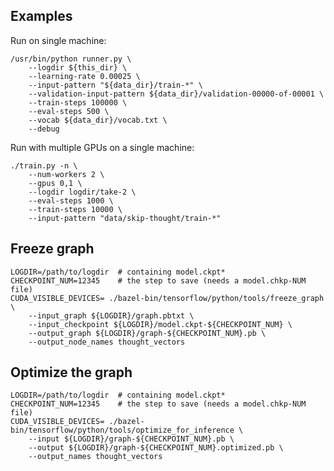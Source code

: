 Examples
--------

Run on single machine:

	/usr/bin/python runner.py \
	    --logdir ${this_dir} \
	    --learning-rate 0.00025 \
	    --input-pattern "${data_dir}/train-*" \
	    --validation-input-pattern ${data_dir}/validation-00000-of-00001 \
	    --train-steps 100000 \
	    --eval-steps 500 \
	    --vocab ${data_dir}/vocab.txt \
	    --debug

Run with multiple GPUs on a single machine:

    ./train.py -n \
        --num-workers 2 \
        --gpus 0,1 \
        --logdir logdir/take-2 \
        --eval-steps 1000 \
        --train-steps 10000 \
        --input-pattern "data/skip-thought/train-*"

Freeze graph
------------

    LOGDIR=/path/to/logdir  # containing model.ckpt*
    CHECKPOINT_NUM=12345    # the step to save (needs a model.chkp-NUM file)
    CUDA_VISIBLE_DEVICES= ./bazel-bin/tensorflow/python/tools/freeze_graph \
        --input_graph ${LOGDIR}/graph.pbtxt \
        --input_checkpoint ${LOGDIR}/model.ckpt-${CHECKPOINT_NUM} \
        --output_graph ${LOGDIR}/graph-${CHECKPOINT_NUM}.pb \
        --output_node_names thought_vectors

Optimize the graph
------------------

    LOGDIR=/path/to/logdir  # containing model.ckpt*
    CHECKPOINT_NUM=12345    # the step to save (needs a model.chkp-NUM file)
    CUDA_VISIBLE_DEVICES= ./bazel-bin/tensorflow/python/tools/optimize_for_inference \
        --input ${LOGDIR}/graph-${CHECKPOINT_NUM}.pb \
        --output ${LOGDIR}/graph-${CHECKPOINT_NUM}.optimized.pb \
        --output_names thought_vectors
